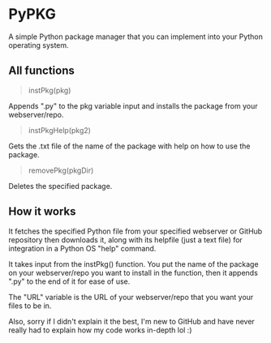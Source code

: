 # PyPKG
A simple Python package manager that you can implement into your Python operating system.

## All functions

> instPkg(pkg)

Appends ".py" to the pkg variable input and installs the package from your webserver/repo.


> instPkgHelp(pkg2)

Gets the .txt file of the name of the package with help on how to use the package.


> removePkg(pkgDir)

Deletes the specified package.


## How it works

It fetches the specified Python file from your specified webserver or GitHub repository then downloads it, along with its helpfile (just a text file) for integration in a Python OS "help" command.

It takes input from the instPkg() function. You put the name of the package on your webserver/repo you want to install in the function, then it appends ".py" to the end of it for ease of use.

The "URL" variable is the URL of your webserver/repo that you want your files to be in.

Also, sorry if I didn't explain it the best, I'm new to GitHub and have never really had to explain how my code works in-depth lol :)
